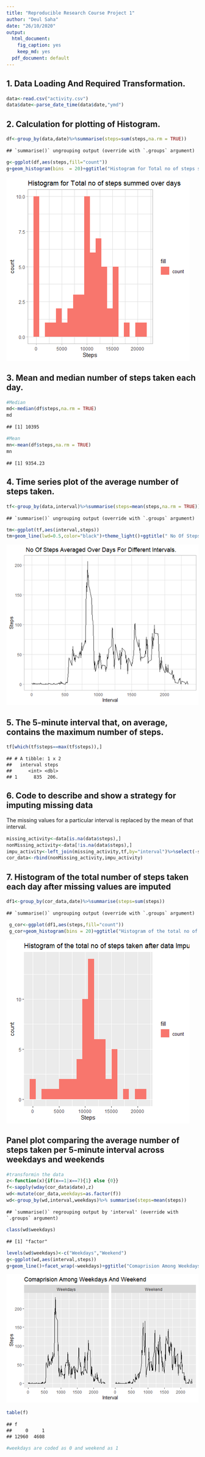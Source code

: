 ```yaml
---
title: "Reproducible Research Course Project 1"
author: "Deul Saha"
date: "26/10/2020"
output:
  html_document: 
    fig_caption: yes
    keep_md: yes
  pdf_document: default
---
```



## 1. Data Loading And Required Transformation.

```r
data<-read.csv("activity.csv")
data$date<-parse_date_time(data$date,"ymd")
```
## 2. Calculation for plotting of Histogram.

```r
df<-group_by(data,date)%>%summarise(steps=sum(steps,na.rm = TRUE))
```

```
## `summarise()` ungrouping output (override with `.groups` argument)
```

```r
g<-ggplot(df,aes(steps,fill="count"))
g+geom_histogram(bins  = 20)+ggtitle("Histogram for Total no of steps summed over days")+xlab("Steps")+theme_light()
```

![](PA1_template_files/figure-html/unnamed-chunk-2-1.png)<!-- -->

## 3. Mean and median number of steps taken each day.

```r
#Median 
md<-median(df$steps,na.rm = TRUE)
md
```

```
## [1] 10395
```

```r
#Mean
mn<-mean(df$steps,na.rm = TRUE)
mn
```

```
## [1] 9354.23
```
## 4. Time series plot of the average number of steps taken.

```r
tf<-group_by(data,interval)%>%summarise(steps=mean(steps,na.rm = TRUE))
```

```
## `summarise()` ungrouping output (override with `.groups` argument)
```

```r
tm<-ggplot(tf,aes(interval,steps))
tm+geom_line(lwd=0.5,color="black")+theme_light()+ggtitle(" No Of Steps Averaged Over Days For Different Intervals. ")+xlab("Interval")+ylab("Steps")
```

![](PA1_template_files/figure-html/unnamed-chunk-4-1.png)<!-- -->

## 5. The 5-minute interval that, on average, contains the maximum number of steps.

```r
tf[which(tf$steps==max(tf$steps)),]
```

```
## # A tibble: 1 x 2
##   interval steps
##      <int> <dbl>
## 1      835  206.
```
## 6. Code to describe and show a strategy for imputing missing data
The missing values for a particular interval is replaced by the mean of that interval.

```r
missing_activity<-data[is.na(data$steps),]
nonMissing_activity<-data[!is.na(data$steps),]
impu_activity<-left_join(missing_activity,tf,by="interval")%>%select(-steps.x)%>%rename(steps=steps.y)
cor_data<-rbind(nonMissing_activity,impu_activity)
```
## 7. Histogram of the total number of steps taken each day after missing values are imputed

```r
df1<-group_by(cor_data,date)%>%summarise(steps=sum(steps))
```

```
## `summarise()` ungrouping output (override with `.groups` argument)
```

```r
 g_cor<-ggplot(df1,aes(steps,fill="count"))
 g_cor+geom_histogram(bins = 20)+ggtitle("Histogram of the total no of steps taken after data Imputation. ")+xlab("Steps")+ylab("count")
```

![](PA1_template_files/figure-html/unnamed-chunk-7-1.png)<!-- -->

## Panel plot comparing the average number of steps taken per 5-minute interval across weekdays and weekends

```r
#transformin the data 
z<-function(x){if(x==1|x==7){1} else {0}}
f<-sapply(wday(cor_data$date),z)
wd<-mutate(cor_data,weekdays=as.factor(f))
wd<-group_by(wd,interval,weekdays)%>% summarise(steps=mean(steps))
```

```
## `summarise()` regrouping output by 'interval' (override with `.groups` argument)
```

```r
class(wd$weekdays)
```

```
## [1] "factor"
```

```r
levels(wd$weekdays)<-c("Weekdays","Weekend")
g<-ggplot(wd,aes(interval,steps))
g+geom_line()+facet_wrap(~weekdays)+ggtitle("Comaprision Among Weekdays And Weekend")+xlab("Interval")+ylab("Steps")
```

![](PA1_template_files/figure-html/unnamed-chunk-8-1.png)<!-- -->

```r
table(f)
```

```
## f
##     0     1 
## 12960  4608
```

```r
#weekdays are coded as 0 and weekend as 1
```




